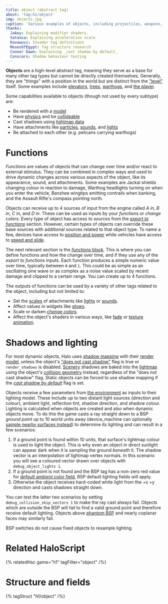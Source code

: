 ```yaml
---
title: object (abstract tag)
about: 'tag:h1/object'
img: objects.jpg
caption: 'Various examples of objects, including projectiles, weapons, and units.'
thanks:
  Jakey: Explaining modifier shaders.
  Satania: Explaining acceleration scale
  Kavawuvi: Invader tag definitions
  MosesOfEgypt: Tag structure research
  Connor Dawn: Explaining _cast shadow by default_
  Conscars: Shadow behaviour testing
---
```

**Objects** are a high-level abstract tag, meaning they serve as a base for many other tag types but cannot be directly created themselves. Generally, they are "things" with a position in the world but are distinct from the ["level"](~scenario_structure_bsp) itself. Some examples include [elevators](~device_machine), [trees](~scenery), [warthogs](~vehicle), and [the player](~biped).

Some capabilities available to objects (though not used by every subtype) are:

* Be rendered with a [model](~gbxmodel)
* Have [physics](~) and be [collideable](~model_collision_geometry)
* Cast shadows using [lightmap data](~lightmaps)
* Have attachments like [particles](~particle_system), [sounds](~sound_looping), and [lights](~light)
* Be attached to each other (e.g. pelicans carrying warthogs)

# Functions
_Functions_ are values of objects that can change over time and/or react to external stimulus. They can be combined in complex ways and used to drive dynamic changes across various aspects of the object, like its appearance, sound, and attachments. Some examples are Jackal shields changing colour in reaction to damage, Warthog headlights turning on when you enter the vehicle, Banshee wingtips emitting contrails when banking, and the Assault Rifle's compass pointing north.

Objects can receive up to 4 sources of input from the engine called _A in_, _B in_, _C in_, and _D in_. These can be used as inputs by your _functions_ or _change colors_. Every type of object has access to sources from the _[export to functions](#tag-field-a-in)_ section. However, certain types of objects can override these base sources with additional sources related to that object type. To name a few, devices have access to [position and power](~device#tag-field-device-a-in) while vehicles have access to [speed and slide](~vehicle#tag-field-vehicle-a-in).

The next relevant section is the [_functions_ block](#tag-field-functions). This is where you can define functions and how the change over time, and if they use any of the _export to functions_ inputs. Each function produces a simple numeric value over time, typically between `0` and `1`. This could be as simple as an oscillating sine wave or as complex as a noise value scaled by recent damage and clipped to a certain range. You can create up to 4 functions.

The outputs of functions can be used by a variety of other tags related to the object, including but not limited to:

* Set the [scales](#tag-field-attachments-primary-scale) of attachments like [lights](~light) or [sounds](~sound_looping).
* Affect values in widgets like [glows](~glow#tag-field-attachment-1).
* Scale or darken [_change colors_](#tag-field-change-colors-scale-by).
* Affect the object's shaders in various ways, like [fade](~shader_transparent_chicago#tag-field-framebuffer-fade-source) or [texture animation](~shader_transparent_chicago#tag-field-maps-u-animation-source).


# Shadows and lighting
For most dynamic objects, Halo uses [shadow mapping][shadow-mapping] with their [render model](~gbxmodel), unless the object's ["does not cast shadow"](#tag-field-flags-does-not-cast-shadow) flag is true or `render_shadows` is disabled. [Scenery](~) shadows are baked into the [lightmap](~lightmaps) using the object's [collision geometry](~model_collision_geometry) instead, regardless of the "does not cast shadow" flag. Static objects can be forced to use shadow mapping if the [_cast shadow by default_](#tag-field-flags-cast-shadow-by-default) flag is set.

Objects receive a few parameters from [the environment](~lightmaps#lighting-for-dynamic-objects) as inputs to their lighting model. These include up to two distant light sources (direction and colour), ambient light, reflection tint, shadow direction, and shadow colour. Lighting is calculated when objects are created and also when dynamic objects move. To do this the game casts a ray straight down to a BSP _ground point_ up to 10 world units away (device_machine can optionally [sample nearby surfaces instead](~device_machine#tag-field-machine-flags-elevator)) to determine its lighting and can result in a few scenarios:

1. If a ground point is found within 10 units, that surface's lightmap colour is used to light the object. This is why even an object in direct sunlight can appear dark when it is sampling the ground _beneath_ it. The shadow vector is an interpolation of lightmap vertex normals. In this scenario you will see a coloured vector drawn over objects with `debug_object_lights 1`.
2. If a ground point is not found and the BSP tag has a non-zero red value for [_default ambient color_ field](~scenario_structure_bsp#tag-field-default-distant-light-0-color), BSP default lighting fields will apply.
2. Otherwise the object receives hard-coded white light from the +x +y direction and casts shadows straight down.

You can test the latter two scenarios by setting `debug_collision_skip_vectors 1` to make the ray cast always fail. Objects which are outside the BSP will fail to find a valid ground point and therefore receive default lighting. Objects above [phantom BSP](~scenario_structure_bsp#phantom-bsp) and nearly coplanar faces may similarly fail.

BSP switches do not cause fixed objects to resample lighting.

# Related HaloScript

{% relatedHsc game="h1" tagFilter="object" /%}

# Structure and fields

{% tagStruct "h1/object" /%}

[shadow-mapping]: https://en.wikipedia.org/wiki/Shadow_mapping